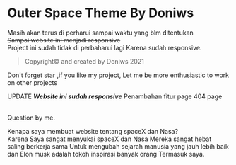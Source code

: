 # **Outer Space Theme By Doniws** 
Masih akan terus di perharui sampai waktu yang blm ditentukan<br>
~~Sampai website ini menjadi responsive~~
<br>
Project ini sudah tidak di perbaharui lagi
Karena sudah responsive.
<br>

>Copyright© and created by Doniws 2021

Don't forget star ,if you like my project,
Let me be more enthusiastic to work on other projects

UPDATE
***Website ini sudah responsive***
Penambahan fitur page 404 page 


<br>
Question by me.

Kenapa saya membuat website tentang spaceX dan Nasa?<br>
Karena Saya sangat menyukai spaceX dan Nasa
Mereka sangat hebat saling berkerja sama
Untuk mengubah sejarah manusia yang jauh lebih baik
dan Elon musk adalah tokoh inspirasi banyak orang
Termasuk saya.
